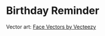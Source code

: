 # Birthday Reminder

Vector art: <a href="https://www.vecteezy.com/free-vector/face">Face Vectors by Vecteezy</a>
